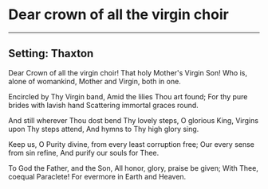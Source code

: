 # Dear crown of all the virgin choir

***

## Setting: Thaxton

Dear Crown of all the virgin choir!
That holy Mother's Virgin Son!
Who is, alone of womankind,
Mother and Virgin, both in one.

Encircled by Thy Virgin band,
Amid the lilies Thou art found;
For thy pure brides with lavish hand
Scattering immortal graces round.

And still wherever Thou dost bend
Thy lovely steps, O glorious King,
Virgins upon Thy steps attend, 
And hymns to Thy high glory sing.

Keep us, O Purity divine, 
from every least corruption free;
Our every sense from sin refine,
And purify our souls for Thee.

To God the Father, and the Son,
All honor, glory, praise be given;
With Thee, coequal Paraclete!
For evermore in Earth and Heaven.

